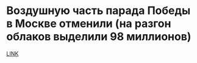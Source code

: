 # Воздушную часть парада Победы в Москве отменили (на разгон облаков выделили 98 миллионов)



[LINK](https://varlamov.ru/2364407.html)